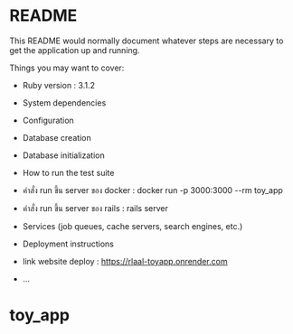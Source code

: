 # README

This README would normally document whatever steps are necessary to get the
application up and running.

Things you may want to cover:

* Ruby version : 3.1.2

* System dependencies

* Configuration

* Database creation

* Database initialization

* How to run the test suite
* คำสั่ง run ขึ้น server ของ docker : docker run -p 3000:3000 --rm toy_app
* คำสั่ง run ขึ้น server ของ rails : rails server

* Services (job queues, cache servers, search engines, etc.)

* Deployment instructions
* link website deploy : https://rlaal-toyapp.onrender.com
* ...
# toy_app
